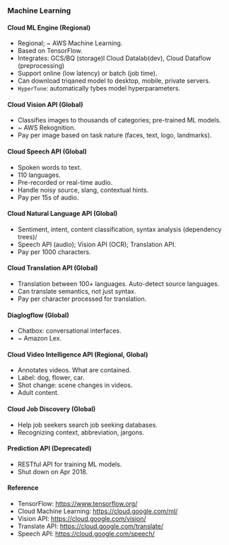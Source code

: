 ### Machine Learning

#### Cloud ML Engine (Regional)
* Regional; ~ AWS Machine Learning.
* Based on TensorFlow.
* Integrates: GCS/BQ (storage)l Cloud Datalab(dev), Cloud Dataflow (preprocessing)
* Support online (low latency) or batch (job time).
* Can download triqaned model to desktop, mobile, private servers.
* `HyperTune`: automatically tybes model hyperparameters.

#### Cloud Vision API (Global)
* Classifies images to thousands of categories; pre-trained ML models.
* ~ AWS Rekognition.
* Pay per image based on task nature (faces, text, logo, landmarks).

#### Cloud Speech API (Global)
* Spoken words to text.
* 110 languages.
* Pre-recorded or real-time audio.
* Handle noisy source, slang, contextual hints.
* Pay per 15s of audio.

#### Cloud Natural Language API (Global)
* Sentiment, intent, content classification, syntax analysis (dependency trees)/
* Speech API (audio); Vision API (OCR); Translation API.
* Pay per 1000 characters.

#### Cloud Translation API (Global)
* Translation between 100+ languages. Auto-detect source languages.
* Can translate semantics, not just syntax.
* Pay per character processed for translation.

#### Diaglogflow (Global)
* Chatbox: conversational interfaces.
* ~ Amazon Lex.

#### Cloud Video Intelligence API (Regional, Global)
* Annotates videos. What are contained.
* Label: dog, flower, car.
* Shot change: scene changes in videos.
* Adult content.

#### Cloud Job Discovery (Global)
* Help job seekers search job seeking databases.
* Recognizing context, abbreviation, jargons.

#### Prediction API (Deprecated)
* RESTful API for training ML models.
* Shut down on Apr 2018.

#### Reference
* TensorFlow: https://www.tensorflow.org/
* Cloud Machine Learning: https://cloud.google.com/ml/
* Vision API: https://cloud.google.com/vision/
* Translate API: https://cloud.google.com/translate/
* Speech API: https://cloud.google.com/speech/
